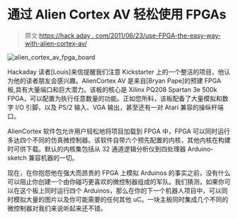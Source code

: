 # 通过 Alien Cortex AV 轻松使用 FPGAs

> 原文:[https://hack aday . com/2011/06/23/use-FPGA-the-easy-way-with-alien-cortex-av/](https://hackaday.com/2011/06/23/use-fpgas-the-easy-way-with-alien-cortex-av/)

![alien_cortex_av_fpga_board](../Images/553bad0cddc7e080b2219e00cac34b5c.png "alien_cortex_av_fpga_board")

Hackaday 读者[Louis]来信提醒我们注意 Kickstarter 上的一个整洁的项目，他认为他的读者朋友会感兴趣。AlienCortex AV 是来自[Bryan Pape]的预建 FPGA 板,具有大量端口和巨大潜力。该板的核心是 Xilinx PQ208 Spartan 3e 500k FPGA，可以配置为执行任意数量的功能。正如您所料，该板配备了大量模拟和数字 I/O 引脚，以及 PS/2 输入、VGA 输出，甚至还有一对 Atari 兼容的操纵杆端口。

AlienCortex 软件包允许用户轻松地将项目加载到 FPGA 中，FPGA 可以同时运行多达四个不同的仿真微控制器。该软件自带六个预先配置的内核，其他内核在构建时可供下载。默认的内核集包括从 32 通道逻辑分析仪到四处理器 Arduino-sketch 兼容机器的一切。

现在，在你抱怨他在强大而昂贵的 FPGA 上模拟 Arduinos 的事实之前，没有什么可以阻止你创建一个由你碰巧更喜欢的微控制器组成的军队。我们猜测，如果你可以在这个板上同时运行四个 Arduinos，那么在你的下一个机器人项目中，可以同时模拟大量的图片以及你可能需要的任何其他 uC。一块主板同时集成几个不同的微控制器对我们来说听起来还不错。